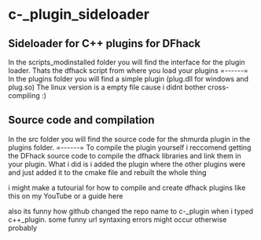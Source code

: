 # c-_plugin_sideloader
## Sideloader for C++ plugins for DFhack

In the scripts_modinstalled folder you will find the interface for the plugin loader. Thats the dfhack script from where you load your plugins =------=
In the plugins folder you will find a simple plugin (plug.dll for windows and plug.so) The linux version is a empty file cause i didnt bother cross-compiling :)

## Source code and compilation 

In the src folder you will find the source code for the shmurda plugin in the plugins folder. =------=
To compile the plugin yourself i reccomend getting the DFhack source code to compile the dfhack libraries and link them in your plugin. What i did is i added the plugin where the other plugins were and just added it to the cmake file and rebuilt the whole thing

i might make a tutourial for how to compile and create dfhack plugins like this on my YouTube or a guide here

also its funny how github changed the repo name to c-_plugin when i typed c++_plugin. some funny url syntaxing errors might occur otherwise probably
